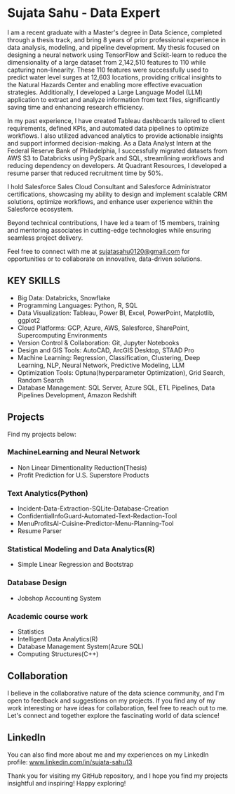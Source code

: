 # Sujata Sahu - Data Expert
I am a recent graduate with a Master's degree in Data Science, completed through a thesis track, and bring 8 years of prior professional experience in data analysis, modeling, and pipeline development. My thesis focused on designing a neural network using TensorFlow and Scikit-learn to reduce the dimensionality of a large dataset from 2,142,510 features to 110 while capturing non-linearity. These 110 features were successfully used to predict water level surges at 12,603 locations, providing critical insights to the Natural Hazards Center and enabling more effective evacuation strategies. Additionally, I developed a Large Language Model (LLM) application to extract and analyze information from text files, significantly saving time and enhancing research efficiency.

In my past experience, I have created Tableau dashboards tailored to client requirements, defined KPIs, and automated data pipelines to optimize workflows. I also utilized advanced analytics to provide actionable insights and support informed decision-making. As a Data Analyst Intern at the Federal Reserve Bank of Philadelphia, I successfully migrated datasets from AWS S3 to Databricks using PySpark and SQL, streamlining workflows and reducing dependency on developers. At Quadrant Resources, I developed a resume parser that reduced recruitment time by 50%.

I hold Salesforce Sales Cloud Consultant and Salesforce Administrator certifications, showcasing my ability to design and implement scalable CRM solutions, optimize workflows, and enhance user experience within the Salesforce ecosystem.

Beyond technical contributions, I have led a team of 15 members, training and mentoring associates in cutting-edge technologies while ensuring seamless project delivery.

Feel free to connect with me at sujatasahu0120@gmail.com for opportunities or to collaborate on innovative, data-driven solutions.

## KEY SKILLS
- Big Data: Databricks, Snowflake
- Programming Languages: Python, R, SQL
- Data Visualization: Tableau, Power BI, Excel, PowerPoint, Matplotlib, ggplot2
- Cloud Platforms: GCP, Azure, AWS, Salesforce, SharePoint, Supercomputing Environments
- Version Control & Collaboration: Git, Jupyter Notebooks
- Design and GIS Tools: AutoCAD, ArcGIS Desktop, STAAD Pro
- Machine Learning: Regression, Classification, Clustering, Deep Learning, NLP, Neural Network, Predictive Modeling, LLM
- Optimization Tools: Optuna(hyperparameter Optimization), Grid Search, Random Search
- Database Management: SQL Server, Azure SQL, ETL Pipelines, Data Pipelines Development, Amazon Redshift

## Projects
Find my projects below:

### MachineLearning and Neural Network
- Non Linear Dimentionality Reduction(Thesis)
- Profit Prediction for U.S. Superstore Products
  
### Text Analytics(Python)
- Incident-Data-Extraction-SQLite-Database-Creation
- ConfidentialInfoGuard-Automated-Text-Redaction-Tool
- MenuProfitsAI-Cuisine-Predictor-Menu-Planning-Tool
- Resume Parser

### Statistical Modeling and Data Analytics(R)
- Simple Linear Regression and Bootstrap

### Database Design
- Jobshop Accounting System

### Academic course work
- Statistics
- Intelligent Data Analytics(R)
- Database Management System(Azure SQL)
- Computing Structures(C++)

## Collaboration
I believe in the collaborative nature of the data science community, and I'm open to feedback and suggestions on my projects. If you find any of my work interesting or have ideas for collaboration, feel free to reach out to me. Let's connect and together explore the fascinating world of data science!

## LinkedIn
You can also find more about me and my experiences on my LinkedIn profile: www.linkedin.com/in/sujata-sahu13

Thank you for visiting my GitHub repository, and I hope you find my projects insightful and inspiring! Happy exploring!

